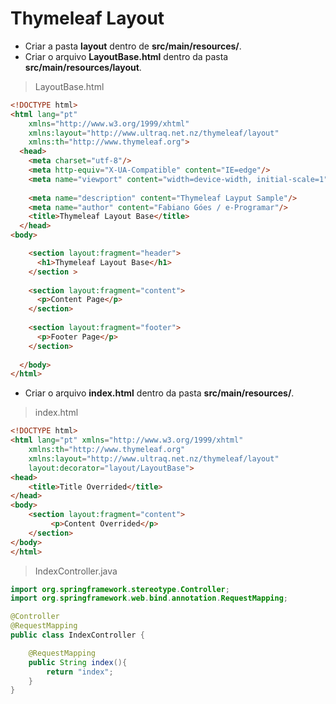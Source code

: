 # Thymeleaf Layout


* Criar a pasta **layout** dentro de **src/main/resources/**.   
* Criar o arquivo **LayoutBase.html** dentro da pasta **src/main/resources/layout**.   


> LayoutBase.html   

```html
<!DOCTYPE html>
<html lang="pt"
	xmlns="http://www.w3.org/1999/xhtml"
	xmlns:layout="http://www.ultraq.net.nz/thymeleaf/layout"
	xmlns:th="http://www.thymeleaf.org">
  <head>
    <meta charset="utf-8"/>
    <meta http-equiv="X-UA-Compatible" content="IE=edge"/>
    <meta name="viewport" content="width=device-width, initial-scale=1"/>
    
    <meta name="description" content="Thymeleaf Layput Sample"/>
    <meta name="author" content="Fabiano Góes / e-Programar"/>
    <title>Thymeleaf Layout Base</title>
  </head>
<body>

    <section layout:fragment="header">
      <h1>Thymeleaf Layout Base</h1>
    </section >
        
    <section layout:fragment="content">
      <p>Content Page</p>	
    </section>
        
    <section layout:fragment="footer">
      <p>Footer Page</p>	
    </section>
        
  </body>
</html>
```   

* Criar o arquivo **index.html** dentro da pasta **src/main/resources/**.   

> index.html   

```html
<!DOCTYPE html>
<html lang="pt" xmlns="http://www.w3.org/1999/xhtml" 
	xmlns:th="http://www.thymeleaf.org"
	xmlns:layout="http://www.ultraq.net.nz/thymeleaf/layout"
	layout:decorator="layout/LayoutBase">	
<head>
	<title>Title Overrided</title>
</head>
<body>
	<section layout:fragment="content">
         <p>Content Overrided</p>     
	</section>
</body>
</html>	
```   

> IndexController.java   

```java
import org.springframework.stereotype.Controller;
import org.springframework.web.bind.annotation.RequestMapping;

@Controller
@RequestMapping
public class IndexController {

	@RequestMapping
	public String index(){
		return "index";
	}
}
```   

